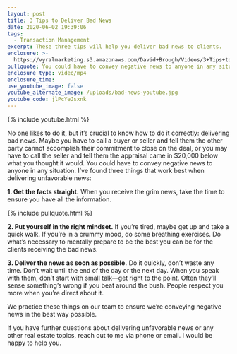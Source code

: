 ```yaml
---
layout: post
title: 3 Tips to Deliver Bad News
date: 2020-06-02 19:39:06
tags:
  - Transaction Management
excerpt: These three tips will help you deliver bad news to clients.
enclosure: >-
  https://vyralmarketing.s3.amazonaws.com/David+Brough/Videos/3+Tips+to+Deliver+Bad+News.mp4
pullquote: You could have to convey negative news to anyone in any situation.
enclosure_type: video/mp4
enclosure_time:
use_youtube_image: false
youtube_alternate_image: /uploads/bad-news-youtube.jpg
youtube_code: jlPcYeJsxnk
---
```


{% include youtube.html %}

No one likes to do it, but it’s crucial to know how to do it correctly: delivering bad news. Maybe you have to call a buyer or seller and tell them the other party cannot accomplish their commitment to close on the deal, or you may have to call the seller and tell them the appraisal came in $20,000 below what you thought it would. You could have to convey negative news to anyone in any situation. I’ve found three things that work best when delivering unfavorable news:

**1\. Get the facts straight.** When you receive the grim news, take the time to ensure you have all the information.

{% include pullquote.html %}

**2\. Put yourself in the right mindset.** If you’re tired, maybe get up and take a quick walk. If you’re in a crummy mood, do some breathing exercises. Do what’s necessary to mentally prepare to be the best you can be for the clients receiving the bad news.&nbsp;

**3\. Deliver the news as soon as possible.** Do it quickly, don’t waste any time. Don’t wait until the end of the day or the next day. When you speak with them, don’t start with small talk—get right to the point. Often they’ll sense something’s wrong if you beat around the bush. People respect you more when you’re direct about it.&nbsp;

We practice these things on our team to ensure we’re conveying negative news in the best way possible.

If you have further questions about delivering unfavorable news or any other real estate topics, reach out to me via phone or email. I would be happy to help you.